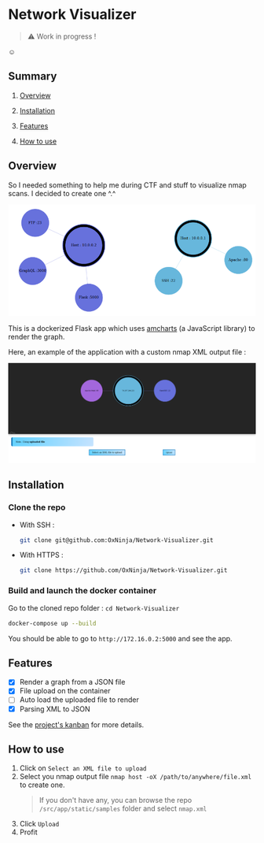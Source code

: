 # Network Visualizer

> :warning: Work in progress !

:relaxed:

## Summary

1. [Overview](#overview)

2. [Installation](#installation)

3. [Features](#features)

4. [How to use](#how-to-use)

## Overview

So I needed something to help me during CTF and stuff to visualize nmap scans. I decided to create one ^.^

![Overview of the app](static/overview.png)

This is a dockerized Flask app which uses [amcharts](https://www.amcharts.com/) (a JavaScript library) to render the graph.

Here, an example of the application with a custom nmap XML output file :

![Example](static/example.png)

## Installation

### Clone the repo

* With SSH :

    ```bash
    git clone git@github.com:OxNinja/Network-Visualizer.git
    ```

* With HTTPS :

    ```bash
    git clone https://github.com/OxNinja/Network-Visualizer.git
    ```

### Build and launch the docker container

Go to the cloned repo folder : `cd Network-Visualizer`

```bash
docker-compose up --build
```

You should be able to go to `http://172.16.0.2:5000` and see the app.

## Features

- [x] Render a graph from a JSON file
- [x] File upload on the container
- [ ] Auto load the uploaded file to render
- [x] Parsing XML to JSON

See the [project's kanban](https://github.com/OxNinja/Network-Visualizer/projects/1) for more details.

## How to use

1. Click on `Select an XML file to upload`
2. Select you nmap output file
    `nmap host -oX /path/to/anywhere/file.xml` to create one.
    > If you don't have any, you can browse the repo `/src/app/static/samples` folder and select `nmap.xml`
3. Click `Upload`
4. Profit


